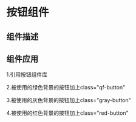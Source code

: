 


# 按钮组件

## 组件描述

## 组件应用

1.引用按钮组件库

2.被使用的绿色背景的按钮加上class="qf-button"

3.被使用的灰色背景的按钮加上class="gray-button"

4.被使用的红色背景的按钮加上class="red-button"

